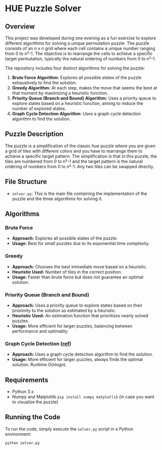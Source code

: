 # HUE Puzzle Solver

## Overview

This project was developed during one evening as a fun exercise to explore different algorithms for solving a unique permutation puzzle. The puzzle consists of an n x n grid where each cell contains a unique number ranging from 0 to n²-1. The objective is to rearrange the cells to achieve a specific target permutation, typically the natural ordering of numbers from 0 to n²-1.

The repository includes four distinct algorithms for solving the puzzle:

1. **Brute Force Algorithm:** Explores all possible states of the puzzle exhaustively to find the solution.
2. **Greedy Algorithm:** At each step, makes the move that seems the best at that moment by maximizing a heuristic function.
3. **Priority Queue (Branch and Bound) Algorithm:** Uses a priority queue to explore states based on a heuristic function, aiming to reduce the number of explored states.
4. **Graph Cycle Detection Algorithm:** Uses a graph cycle detection algorithm to find the solution.

## Puzzle Description

The puzzle is a simplification of the classic hue puzzle where you are given a grid of tiles with different colors and you have to rearrange them to achieve a specific target pattern. The simplification is that in this puzzle, the tiles are numbered from 0 to n²-1 and the target pattern is the natural ordering of numbers from 0 to n²-1. Any two tiles can be swapped directly.

## File Structure

- `solver.py`: This is the main file containing the implementation of the puzzle and the three algorithms for solving it.

## Algorithms

### Brute Force

- **Approach:** Explores all possible states of the puzzle.
- **Usage:** Best for small puzzles due to its exponential time complexity.

### Greedy

- **Approach:** Chooses the best immediate move based on a heuristic.
- **Heuristic Used:** Number of tiles in the correct position.
- **Usage:** Faster than brute force but does not guarantee an optimal solution.

### Priority Queue (Branch and Bound)

- **Approach:** Uses a priority queue to explore states based on their proximity to the solution as estimated by a heuristic.
- **Heuristic Used:** An estimation function that prioritizes nearly solved puzzles.
- **Usage:** More efficient for larger puzzles, balancing between performance and optimality.

### Graph Cycle Detection ([ref](https://www.geeksforgeeks.org/minimum-number-swaps-required-sort-array/))

- **Approach:** Uses a graph cycle detection algorithm to find the solution.
- **Usage:** More efficient for larger puzzles, always finds the optimal solution. Runtime O(nlogn).

## Requirements

- Python 3.x
- Numpy and Matplotlib `pip install numpy matplotlib` (in case you want to visualize the puzzle)

## Running the Code

To run the code, simply execute the `solver.py` script in a Python environment:

```bash
python solver.py
```
